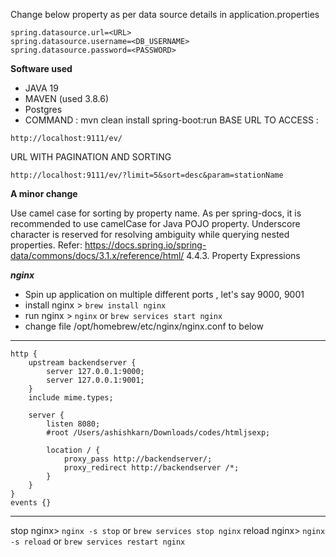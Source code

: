 Change below property as per data source details in application.properties
```
spring.datasource.url=<URL>
spring.datasource.username=<DB_USERNAME>
spring.datasource.password=<PASSWORD>
```
**Software used**
* JAVA 19
* MAVEN (used 3.8.6)
* Postgres
* COMMAND : mvn clean install spring-boot:run
BASE URL TO ACCESS :
````
http://localhost:9111/ev/
````

URL WITH PAGINATION AND SORTING
````
http://localhost:9111/ev/?limit=5&sort=desc&param=stationName
````

**A minor change**

Use camel case for sorting by property name.
As per spring-docs, it is recommended to use camelCase for Java POJO property.
Underscore character is reserved for resolving ambiguity while querying nested properties.
Refer: https://docs.spring.io/spring-data/commons/docs/3.1.x/reference/html/
4.4.3. Property Expressions

***nginx***
* Spin up application on multiple different ports , let's say 9000, 9001
* install nginx > `brew install nginx`
* run nginx > `nginx` or `brew services start nginx`
* change file /opt/homebrew/etc/nginx/nginx.conf to below
---

    http {
        upstream backendserver {
            server 127.0.0.1:9000;
            server 127.0.0.1:9001;
        }
        include mime.types;

        server {
            listen 8080;
            #root /Users/ashishkarn/Downloads/codes/htmljsexp;

            location / {
                proxy_pass http://backendserver/;
                proxy_redirect http://backendserver /*;
            }
        }
    }
    events {}

---

stop nginx> `nginx -s stop` or `brew services stop nginx`
reload nginx> `nginx -s reload` or `brew services restart nginx`
